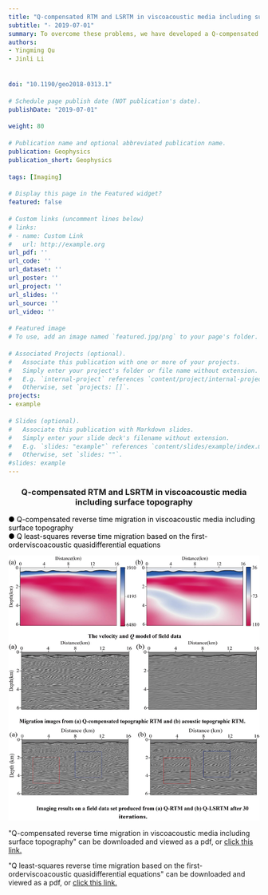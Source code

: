 ```yaml
---
title: "Q-compensated RTM and LSRTM in viscoacoustic media including surface topography"
subtitle: "- 2019-07-01"
summary: To overcome these problems, we have developed a Q-compensated topographic RTM method. In this method, a new viscoacoustic quasidifferential equation is introduced to simulate forward- and backward-propagated wavefields. 
authors:
- Yingming Qu
- Jinli Li


doi: "10.1190/geo2018-0313.1"

# Schedule page publish date (NOT publication's date).
publishDate: "2019-07-01"

weight: 80

# Publication name and optional abbreviated publication name.
publication: Geophysics
publication_short: Geophysics 

tags: [Imaging]

# Display this page in the Featured widget?
featured: false

# Custom links (uncomment lines below)
# links:
# - name: Custom Link
#   url: http://example.org
url_pdf: ''
url_code: ''
url_dataset: ''
url_poster: ''
url_project: ''
url_slides: ''
url_source: ''
url_video: ''

# Featured image
# To use, add an image named `featured.jpg/png` to your page's folder. 

# Associated Projects (optional).
#   Associate this publication with one or more of your projects.
#   Simply enter your project's folder or file name without extension.
#   E.g. `internal-project` references `content/project/internal-project/index.md`.
#   Otherwise, set `projects: []`.
projects:
- example

# Slides (optional).
#   Associate this publication with Markdown slides.
#   Simply enter your slide deck's filename without extension.
#   E.g. `slides: "example"` references `content/slides/example/index.md`.
#   Otherwise, set `slides: ""`.
#slides: example
---
```


### <center>Q-compensated RTM and LSRTM in viscoacoustic media including surface topography<center>

 <font color=black> ● Q-compensated reverse time migration in viscoacoustic media including surface topography</font><br /> 
 <font color=black> ● Q least-squares reverse time migration based on the first-orderviscoacoustic quasidifferential equations</font>

<div style="text-align: center;">
  <img src="./Q-compensated RTM and LSRTM in viscoacoustic media including surface topography.assets/image1.jpg" alt="Image Alt Text" style="max-width: 100%; height: auto;">
</div>





"Q-compensated reverse time migration in viscoacoustic media including surface topography" can be downloaded and viewed as a pdf, or [click this link.](https://library.seg.org/doi/10.1190/geo2018-0313.1)

"Q least-squares reverse time migration based on the first-orderviscoacoustic quasidifferential equations" can be downloaded and viewed as a pdf, or [click this link.](https://library.seg.org/doi/10.1190/geo2020-0712.1)
